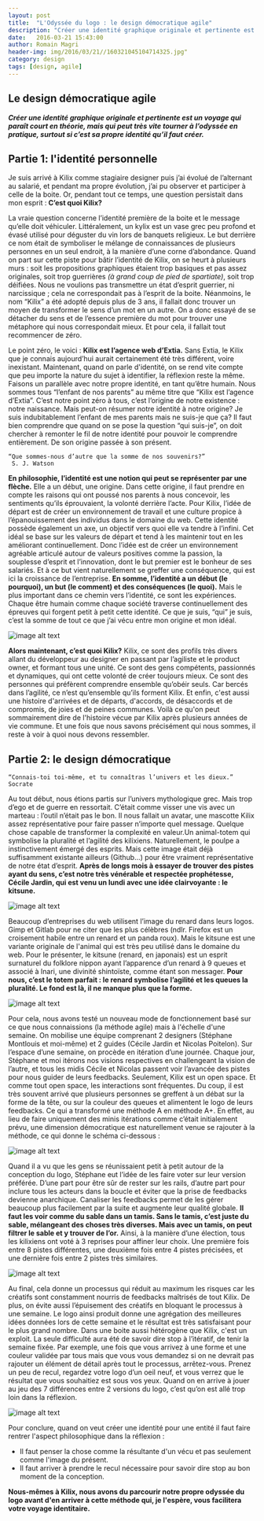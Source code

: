```yaml
---
layout: post
title:  "L'Odyssée du logo : le design démocratique agile"
description: "Créer une identité graphique originale et pertinente est un voyage qui paraît court en théorie, mais qui peut très vite tourner à l’odyssée en pratique, surtout si c’est sa propre identité qu’il faut créer."
date:   2016-03-21 15:43:00
author: Romain Magri
header-img: img/2016/03/21//160321045104714325.jpg"
category: design
tags: [design, agile]
---
```


Le design démocratique agile
--------------------------



<b><i>Créer une identité graphique originale et pertinente est un voyage qui paraît court en théorie, mais qui peut très vite tourner à l’odyssée en pratique, surtout si c’est sa propre identité qu’il faut créer.</i></b>

<!--more-->



Partie 1: l'identité personnelle
--------------------------


Je suis arrivé à Kilix comme stagiaire designer puis j’ai évolué de l’alternant au salarié, et pendant ma propre évolution, j’ai pu observer et participer à celle de la boite. Or, pendant tout ce temps, une question persistait dans mon esprit :<b> C’est quoi Kilix?</b>

La vraie question concerne l’identité première de la boite et le message qu’elle doit véhiculer. Littéralement, un kylix est un vase grec peu profond et évasé utilisé pour déguster du​ ​vin lors de​ ​banquets religieux. Le but derrière ce nom était de symboliser le mélange de connaissances de plusieurs personnes en un seul endroit, à la manière d’une corne d’abondance. Quand on part sur cette piste pour bâtir l’identité de Kilix, on se heurt à plusieurs murs : soit les propositions graphiques étaient trop basiques et pas assez originales, soit trop guerrières <i>(à grand coup de pied de spartiate)</i>, soit trop déifiées. Nous ne voulions pas transmettre un état d’esprit guerrier, ni narcissique ; cela ne correspondait pas à l’esprit de la boite. Néanmoins, le nom “Kilix” a été adopté depuis plus de 3 ans, il fallait donc trouver un moyen de transformer le sens d’un mot en un autre. On a donc essayé de se détacher du sens et de l’essence première du mot pour trouver une métaphore qui nous correspondait mieux. Et pour cela, il fallait tout recommencer de zéro.

Le point zéro, le voici : <b>Kilix est l’agence web d’Extia.</b> Sans Extia, le Kilix que je connais aujourd’hui aurait certainement été très différent, voire inexistant. Maintenant, quand on parle d'identité, on se rend vite compte que peu importe la nature du sujet à identifier, la réflexion reste la même. Faisons un parallèle avec notre propre identité, en tant qu’être humain. Nous sommes tous “l’enfant de nos parents” au même titre que “Kilix est l’agence d’Extia”. C’est notre point zéro à tous, c’est l’origine de notre existence : notre naissance. Mais peut-­on résumer notre identité à notre origine? Je suis indubitablement l’enfant de mes parents mais ne suis-­je que ça? Il faut bien comprendre que quand on se pose la question “qui suis-­je”, on doit chercher à remonter le fil de notre identité pour pouvoir le comprendre entièrement. De son origine passée à son présent.

~~~
“Que sommes-nous d’autre que la somme de nos souvenirs?”
 S. J. Watson
~~~

**En philosophie, l’identité est une notion qui peut se représenter par une flèche.** Elle a un début, une origine. Dans cette origine, il faut prendre en compte les raisons qui ont poussé nos parents à nous concevoir, les sentiments qu’ils éprouvaient, la volonté derrière l’acte. Pour Kilix, l’idée de départ est de créer un environnement de travail et une culture propice à l’épanouissement des individus dans le domaine du web. Cette identité possède également un axe, un objectif vers quoi elle va tendre à l’infini. ​Cet idéal se base sur les valeurs de départ et tend à les maintenir tout en les améliorant continuellement.​ Donc l’idée est de créer un environnement agréable articulé autour de valeurs positives comme la passion, la souplesse d’esprit et l’innovation, dont le but premier est le bonheur de ses salariés. Et à ce but vient naturellement se greffer une conséquence, qui est ici la croissance de l’entreprise. ​**En somme, l’identité a un début (le pourquoi), un but (le comment) et des conséquences (le quoi).**​ Mais le plus important dans ce chemin vers l’identité, ce sont les expériences. Chaque être humain comme chaque société traverse continuellement des épreuves qui forgent petit à petit cette identité. Ce que je suis, “qui” je suis, c’est la somme de tout ce que j’ai vécu entre mon origine et mon idéal.

![image alt text](http://nsa37.casimages.com/img/2016/03/21//160321041658133898.png)

**Alors maintenant, c’est quoi Kilix?** Kilix, ce sont des profils très divers allant du développeur au designer en passant par l’agiliste et le product owner, et formant tous une unité. Ce sont des gens compétents, passionnés et dynamiques, qui ont cette volonté de créer toujours mieux. Ce sont des personnes qui préfèrent comprendre ensemble qu’obéir seuls. Car bercés dans l’agilité, ce n’est qu’ensemble qu’ils forment Kilix. Et enfin, c'est aussi une histoire d'arrivées et de départs, d'accords, de désaccords et de compromis, de joies et de peines communes. Voilà ce qu'on peut sommairement dire de l'histoire vécue par Kilix après plusieurs années de vie commune. Et une fois que nous savons précisément qui nous sommes, il reste à voir à quoi nous devons ressembler.



**Partie 2: le design démocratique**
-------------------

~~~
“Connais-toi toi-même, et tu connaîtras l’univers et les dieux.”
Socrate
~~~

Au tout début, nous étions partis sur l’univers mythologique grec. Mais trop d’ego et de guerre en ressortait. C’était comme visser une vis avec un marteau : l’outil n’était pas le bon. Il nous fallait un avatar, une mascotte Kilix assez représentative pour faire passer n’importe quel message. ​Quelque chose capable de transformer la complexité en valeur. ​Un animal-totem qui symbolise la pluralité et l’agilité des kilixiens. Naturellement, le poulpe a instinctivement émergé des esprits. Mais cette image était déjà suffisamment existante ailleurs (Github...) pour être vraiment représentative de notre état d’esprit. **Après de longs mois à essayer de trouver des pistes ayant du sens, c’est notre très vénérable et respectée prophétesse, Cécile Jardin, qui est venu un lundi avec une idée clairvoyante : le kitsune.**

![image alt text](http://nsa37.casimages.com/img/2016/03/21//160321041738943909.png)

Beaucoup d’entreprises du web utilisent l’image du renard dans leurs logos. Gimp et Gitlab pour ne citer que les plus célèbres (ndlr. Firefox est un croisement habile entre un renard et un panda roux). Mais le kitsune est une variante originale de l'animal qui est très peu utilisé dans le domaine du web. Pour le présenter, le kitsune (​renard​, en japonais) est un esprit surnaturel du folklore nippon ayant l’apparence d’un renard à 9 queues et associé à Inari, une divinité shintoïste, comme étant son messager. **Pour nous, c’est le totem parfait :​ le renard symbolise l’agilité et les queues la pluralité.​ Le fond est là, il ne manque plus que la forme.**
 
![image alt text](http://nsa38.casimages.com/img/2016/03/21//160321041822847782.png)

Pour cela, nous avons testé un nouveau mode de fonctionnement basé sur ce que nous connaissions (la méthode agile) mais à l'échelle d'une semaine. On mobilise une équipe comprenant 2 designers (Stéphane Montlouis et moi­-même) et 2 guides (Cécile Jardin et Nicolas Poitelon). Sur l’espace d’une semaine, on procède en itération d’une journée. Chaque jour, Stéphane et moi itérons nos visions respectives en challengeant la vision de l’autre, et tous les midis Cécile et Nicolas passent voir l’avancée des pistes pour nous guider de leurs feedbacks. Seulement, Kilix est un open­ space. Et comme tout open­ space, les interactions sont fréquentes. Du coup, il est très souvent arrivé que plusieurs personnes se greffent à un débat sur la forme de la tête, ou sur la couleur des queues et alimentent le logo de leurs feedbacks. Ce qui a transformé une méthode A en méthode A+. En effet, au lieu de faire uniquement des minis itérations comme c’était initialement prévu, une dimension démocratique est naturellement venue se rajouter à la méthode, ce qui donne le schéma ci­-dessous :

![image alt text](http://nsa38.casimages.com/img/2016/03/21//160321041911945515.jpg)

Quand il a vu que les gens se réunissaient petit à petit autour de la conception du logo, Stéphane eut l’idée de les faire voter sur leur version préférée. D’une part pour être sûr de rester sur les rails, d’autre part pour inclure tous les acteurs dans la boucle et éviter que la prise de feedbacks devienne anarchique. Canaliser les feedbacks permet de les gérer beaucoup plus facilement par la suite et augmente leur qualité globale. **Il faut les voir comme du sable dans un tamis. Sans le tamis, c’est juste du sable, mélangeant des choses très diverses. Mais avec un tamis, on peut filtrer le sable et y trouver de l’or.** Ainsi, à la manière d’une élection, tous les kilixiens ont voté à 3 reprises pour affiner leur choix. Une première fois entre 8 pistes différentes, une deuxième fois entre 4 pistes précisées, et une dernière fois entre 2 pistes très similaires.

![image alt text](http://nsa37.casimages.com/img/2016/03/21//160321041954716305.png)

Au final, cela donne un processus qui réduit au maximum les risques car les créatifs sont constamment nourris de feedbacks maîtrisés de tout Kilix. De plus, on évite aussi l’épuisement des créatifs en bloquant le processus à une semaine. Le logo ainsi produit donne une agrégation des meilleures idées données lors de cette semaine et le résultat est très satisfaisant pour le plus grand nombre. Dans une boite aussi hétérogène que Kilix, c'est un exploit. La seule difficulté aura été de savoir dire stop à l’itératif, de tenir la semaine fixée. Par exemple, une fois que vous arrivez à une forme et une couleur validée par tous mais que vous vous demandez si on ne devrait pas rajouter un élément de détail après tout le processus, arrêtez-­vous. Prenez un peu de recul, regardez votre logo d’un oeil neuf, et vous verrez que le résultat que vous souhaitiez est sous vos yeux. Quand on en arrive à jouer au jeu des 7 différences entre 2 versions du logo, c’est qu’on est allé trop loin dans la réflexion.

![image alt text](http://nsa37.casimages.com/img/2016/03/21//160321042033305711.png)

Pour conclure, quand on veut créer une identité pour une entité il faut faire rentrer l'aspect philosophique dans la réflexion :
* Il faut penser la chose comme la résultante d'un vécu et pas seulement comme l'image du présent.
* Il faut arriver à prendre le recul nécessaire pour savoir dire stop au bon moment de la conception.

<b>Nous-mêmes à Kilix, nous avons du parcourir notre propre odyssée du logo avant d'en arriver à cette méthode qui, je l'espère, vous facilitera votre voyage identitaire.</b>
